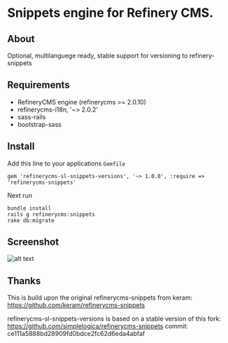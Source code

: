 # Snippets engine for Refinery CMS.

## About

Optional, multilanguege ready, stable support for versioning to refinery-snippets

## Requirements

* RefineryCMS engine (refinerycms >= 2.0.10)
* refinerycms-i18n, '~> 2.0.2'
* sass-rails
* bootstrap-sass

## Install

Add this line to your applications `Gemfile`

    gem 'refinerycms-sl-snippets-versions', '~> 1.0.0', :require => 'refinerycms-snippets'
    
Next run

    bundle install
    rails g refinerycms:snippets
    rake db:migrate

## Screenshot

![alt text](https://github.com/rubyconvict/refinery-snippets-versions/raw/master/app/assets/images/screen.png "Screenshot")

## Thanks

This is build upon the original refinerycms-snippets from keram: https://github.com/keram/refinerycms-snippets

refinerycms-sl-snippets-versions is based on a stable version of this fork: 
https://github.com/simplelogica/refinerycms-snippets
commit: ce111a5888bd28909fd0bdce2fc62d6eda4abfaf
